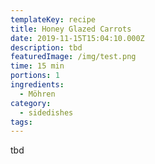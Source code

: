 ```yaml
---
templateKey: recipe
title: Honey Glazed Carrots
date: 2019-11-15T15:04:10.000Z
description: tbd
featuredImage: /img/test.png
time: 15 min
portions: 1
ingredients:
  - Möhren
category:
  - sidedishes
tags:
---
```


tbd
